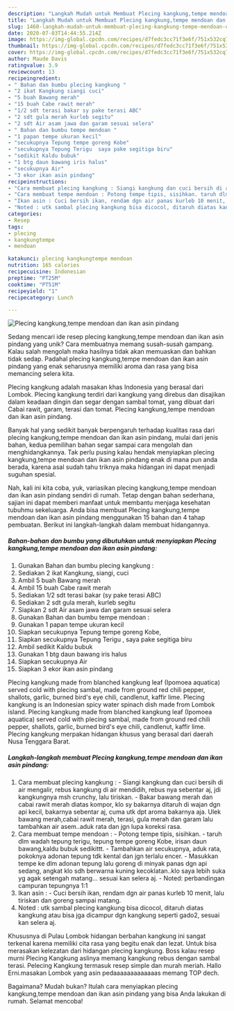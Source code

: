 ```yaml
---
description: "Langkah Mudah untuk Membuat Plecing kangkung,tempe mendoan dan ikan asin pindang Anti Gagal"
title: "Langkah Mudah untuk Membuat Plecing kangkung,tempe mendoan dan ikan asin pindang Anti Gagal"
slug: 1460-langkah-mudah-untuk-membuat-plecing-kangkung-tempe-mendoan-dan-ikan-asin-pindang-anti-gagal
date: 2020-07-03T14:44:55.214Z
image: https://img-global.cpcdn.com/recipes/d7fedc3cc71f3e6f/751x532cq70/plecing-kangkungtempe-mendoan-dan-ikan-asin-pindang-foto-resep-utama.jpg
thumbnail: https://img-global.cpcdn.com/recipes/d7fedc3cc71f3e6f/751x532cq70/plecing-kangkungtempe-mendoan-dan-ikan-asin-pindang-foto-resep-utama.jpg
cover: https://img-global.cpcdn.com/recipes/d7fedc3cc71f3e6f/751x532cq70/plecing-kangkungtempe-mendoan-dan-ikan-asin-pindang-foto-resep-utama.jpg
author: Maude Davis
ratingvalue: 3.9
reviewcount: 13
recipeingredient:
- " Bahan dan bumbu plecing kangkung "
- "2 ikat Kangkung siangi cuci"
- "5 buah Bawang merah"
- "15 buah Cabe rawit merah"
- "1/2 sdt terasi bakar sy pake terasi ABC"
- "2 sdt gula merah kurleb segitu"
- "2 sdt Air asam jawa dan garam sesuai selera"
- " Bahan dan bumbu tempe mendoan "
- "1 papan tempe ukuran kecil"
- "secukupnya Tepung tempe goreng Kobe"
- "secukupnya Tepung Terigu  saya pake segitiga biru"
- "sedikit Kaldu bubuk"
- "1 btg daun bawang iris halus"
- "secukupnya Air"
- "3 ekor ikan asin pindang"
recipeinstructions:
- "Cara membuat plecing kangkung : Siangi kangkung dan cuci bersih di air mengalir, rebus kangkung di air mendidih, rebus nya sebentar aj, jdi kangkungnya msh crunchy, lalu tiriskan. Bakar bawang merah dan cabai rawit merah diatas kompor, klo sy bakarnya ditaruh di wajan dgn api kecil, bakarnya sebentar aj, cuma utk dpt aroma bakarnya aja. Ulek bawang merah,cabai rawit merah, terasi, gula merah dan garam lalu tambahkan air asem..aduk rata dan jgn lupa koreksi rasa."
- "Cara membuat tempe mendoan : Potong tempe tipis, sisihkan. taruh dlm wadah tepung terigu, tepung tempe goreng Kobe, irisan daun bawang,kaldu bubuk sedikittt. Tambahkan air secukupnya, aduk rata, pokoknya adonan tepung tdk kental dan jgn terlalu encer. Masukkan tempe ke dlm adonan tepung lalu goreng di minyak panas dgn api sedang, angkat klo sdh berwarna kuning kecoklatan..klo saya lebih suka yg agak setengah matang... sesuai kan selera aj. Noted: perbandingan campuran tepungnya 1:1"
- "Ikan asin : Cuci bersih ikan, rendam dgn air panas kurleb 10 menit, lalu tiriskan dan goreng sampai matang."
- "Noted : utk sambal plecing kangkung bisa dicocol, ditaruh diatas kangkung atau bisa jga dicampur dgn kangkung seperti gado2, sesuai kan selera aj."
categories:
- Resep
tags:
- plecing
- kangkungtempe
- mendoan

katakunci: plecing kangkungtempe mendoan 
nutrition: 165 calories
recipecuisine: Indonesian
preptime: "PT25M"
cooktime: "PT51M"
recipeyield: "1"
recipecategory: Lunch

---
```



![Plecing kangkung,tempe mendoan dan ikan asin pindang](https://img-global.cpcdn.com/recipes/d7fedc3cc71f3e6f/751x532cq70/plecing-kangkungtempe-mendoan-dan-ikan-asin-pindang-foto-resep-utama.jpg)

Sedang mencari ide resep plecing kangkung,tempe mendoan dan ikan asin pindang yang unik? Cara membuatnya memang susah-susah gampang. Kalau salah mengolah maka hasilnya tidak akan memuaskan dan bahkan tidak sedap. Padahal plecing kangkung,tempe mendoan dan ikan asin pindang yang enak seharusnya memiliki aroma dan rasa yang bisa memancing selera kita.

Plecing kangkung adalah masakan khas Indonesia yang berasal dari Lombok. Plecing kangkung terdiri dari kangkung yang direbus dan disajikan dalam keadaan dingin dan segar dengan sambal tomat, yang dibuat dari Cabai rawit, garam, terasi dan tomat. Plecing kangkung,tempe mendoan dan ikan asin pindang.

Banyak hal yang sedikit banyak berpengaruh terhadap kualitas rasa dari plecing kangkung,tempe mendoan dan ikan asin pindang, mulai dari jenis bahan, kedua pemilihan bahan segar sampai cara mengolah dan menghidangkannya. Tak perlu pusing kalau hendak menyiapkan plecing kangkung,tempe mendoan dan ikan asin pindang enak di mana pun anda berada, karena asal sudah tahu triknya maka hidangan ini dapat menjadi suguhan spesial.


Nah, kali ini kita coba, yuk, variasikan plecing kangkung,tempe mendoan dan ikan asin pindang sendiri di rumah. Tetap dengan bahan sederhana, sajian ini dapat memberi manfaat untuk membantu menjaga kesehatan tubuhmu sekeluarga. Anda bisa membuat Plecing kangkung,tempe mendoan dan ikan asin pindang menggunakan 15 bahan dan 4 tahap pembuatan. Berikut ini langkah-langkah dalam membuat hidangannya.

<!--inarticleads1-->

##### Bahan-bahan dan bumbu yang dibutuhkan untuk menyiapkan Plecing kangkung,tempe mendoan dan ikan asin pindang:

1. Gunakan  Bahan dan bumbu plecing kangkung :
1. Sediakan 2 ikat Kangkung, siangi, cuci
1. Ambil 5 buah Bawang merah
1. Ambil 15 buah Cabe rawit merah
1. Sediakan 1/2 sdt terasi bakar (sy pake terasi ABC)
1. Sediakan 2 sdt gula merah, kurleb segitu
1. Siapkan 2 sdt Air asam jawa dan garam sesuai selera
1. Gunakan  Bahan dan bumbu tempe mendoan :
1. Gunakan 1 papan tempe ukuran kecil
1. Siapkan secukupnya Tepung tempe goreng Kobe,
1. Siapkan secukupnya Tepung Terigu , saya pake segitiga biru
1. Ambil sedikit Kaldu bubuk
1. Gunakan 1 btg daun bawang iris halus
1. Siapkan secukupnya Air
1. Siapkan 3 ekor ikan asin pindang


Plecing kangkung made from blanched kangkung leaf (Ipomoea aquatica) served cold with plecing sambal, made from ground red chili pepper, shallots, garlic, burned bird&#39;s eye chili, candlenut, kaffir lime. Plecing kangkung is an Indonesian spicy water spinach dish made from Lombok island. Plecing kangkung made from blanched kangkung leaf (Ipomoea aquatica) served cold with plecing sambal, made from ground red chili pepper, shallots, garlic, burned bird&#39;s eye chili, candlenut, kaffir lime. Plecing kangkung merpakan hidangan khusus yang berasal dari daerah Nusa Tenggara Barat. 

<!--inarticleads2-->

##### Langkah-langkah membuat Plecing kangkung,tempe mendoan dan ikan asin pindang:

1. Cara membuat plecing kangkung : - Siangi kangkung dan cuci bersih di air mengalir, rebus kangkung di air mendidih, rebus nya sebentar aj, jdi kangkungnya msh crunchy, lalu tiriskan. - Bakar bawang merah dan cabai rawit merah diatas kompor, klo sy bakarnya ditaruh di wajan dgn api kecil, bakarnya sebentar aj, cuma utk dpt aroma bakarnya aja. Ulek bawang merah,cabai rawit merah, terasi, gula merah dan garam lalu tambahkan air asem..aduk rata dan jgn lupa koreksi rasa.
1. Cara membuat tempe mendoan : - Potong tempe tipis, sisihkan. - taruh dlm wadah tepung terigu, tepung tempe goreng Kobe, irisan daun bawang,kaldu bubuk sedikittt. - Tambahkan air secukupnya, aduk rata, pokoknya adonan tepung tdk kental dan jgn terlalu encer. - Masukkan tempe ke dlm adonan tepung lalu goreng di minyak panas dgn api sedang, angkat klo sdh berwarna kuning kecoklatan..klo saya lebih suka yg agak setengah matang... sesuai kan selera aj. - Noted: perbandingan campuran tepungnya 1:1
1. Ikan asin : - Cuci bersih ikan, rendam dgn air panas kurleb 10 menit, lalu tiriskan dan goreng sampai matang.
1. Noted : utk sambal plecing kangkung bisa dicocol, ditaruh diatas kangkung atau bisa jga dicampur dgn kangkung seperti gado2, sesuai kan selera aj.


Khususnya di Pulau Lombok hidangan berbahan kangkung ini sangat terkenal karena memiliki cita rasa yang begitu enak dan lezat. Untuk bisa merasakan kelezatan dari hidangan plecing kangkung. Boss kalau resep murni Plecing Kangkung aslinya memang kangkung rebus dengan sambal terasi. Pelecing Kangkung termasuk resep simple dan murah meriah. Hallo Erni.masakan Lombok yang asin pedaaaaaaaaaaaaas memang TOP dech. 

Bagaimana? Mudah bukan? Itulah cara menyiapkan plecing kangkung,tempe mendoan dan ikan asin pindang yang bisa Anda lakukan di rumah. Selamat mencoba!
